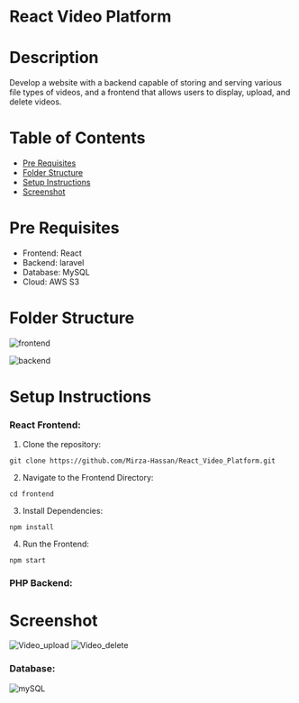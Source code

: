 # React Video Platform

# Description
Develop a website with a backend capable of storing and serving various file types of videos, and a frontend that allows users to display, upload, and delete videos.

# Table of Contents

- [Pre Requisites](#pre-requisites)
- [Folder Structure](#folder-structure)
- [Setup Instructions](#setup-instructions)
- [Screenshot](#screenshot)

# Pre Requisites
- Frontend: React
- Backend: laravel
- Database: MySQL
- Cloud: AWS S3

# Folder Structure
![frontend](https://github.com/Mirza-Hassan/React_Video_Platform/assets/17096257/9f82c41c-cb72-440e-864b-937be05e69e8)

![backend](https://github.com/Mirza-Hassan/React_Video_Platform/assets/17096257/b5ed614e-a299-40fd-b5cf-7109a1086eef)


# Setup Instructions

### React Frontend:

1. Clone the repository:
```
git clone https://github.com/Mirza-Hassan/React_Video_Platform.git
```
2. Navigate to the Frontend Directory:
```
cd frontend 
```
3. Install Dependencies:
```
npm install
```
4. Run the Frontend:
```
npm start
```

### PHP Backend:


# Screenshot
![Video_upload](https://github.com/Mirza-Hassan/React_Video_Platform/assets/17096257/a7542117-20fd-4a56-b8ce-0ff2f6900dca)
![Video_delete](https://github.com/Mirza-Hassan/React_Video_Platform/assets/17096257/502ee889-a1fa-4497-b143-cb2d7ea8e6e6)

### Database:
![mySQL](https://github.com/Mirza-Hassan/React_Video_Platform/assets/17096257/8719d630-b229-4a7b-975f-688724bf9d60)

